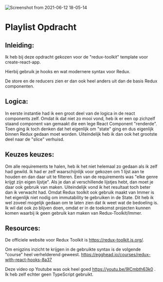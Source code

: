 ![Screenshot from 2021-06-12 18-05-14](https://user-images.githubusercontent.com/30078692/121782959-7e608400-cbac-11eb-9ace-7704ea9f8c47.png)
# Playlist Opdracht

## Inleiding:

Ik heb bij deze opdracht gekozen voor de "redux-toolkit" template voor create-react-app.

Hierbij gebruik je hooks en wat modernere syntax voor Redux.

De store en de reducers zien er dan ook heel anders uit dan de basis Redux componenten.

## Logica:

In eerste instantie had ik een groot deel van de logica in de react components zelf. 
Omdat ik dat niet zo mooi vond, heb ik er een op zichzelf staand component van gemaakt die een lege React Component "renderde".
Toen ging ik toch denken dat het eigenlijk om "state" ging en dus eigenlijk binnen Redux gedaan moet worden.
Uiteindelijk heb ik dan ook het grootste deel naar de "slice" verhuisd.

## Keuzes keuzes:

Om alle requirements te halen, heb ik het niet helemaal zo gedaan als ik zelf had gewild. Ik had er zelf waarschijnlijk voor gekozen om 1 lijst aan te houden en dan daar uit te filteren.
Een van de requirements was "elke genre krijgt zijn eigen lijstje".
Als je dan al verschillende lijstjes hebt, dan moet je daar ook gebruik van maken. Uiteindelijk vond ik het resultaat toch beter dan ik verwacht had.
Omdat Redux toolkit ook gebruik maakt van Immer is het eigenlijk niet nodig om immutability te gebruiken in de State. Dit heb ik wel zoveel mogelijk gedaan om te laten zien dat ik weet wat de bedoeling is.
Ik wil dat ook zo blijven doen, omdat er in de toekomst projecten kunnen komen waarbij ik geen gebruik kan maken van Redux-Toolkit/Immer.

## Resources:

De officiele website voor Redux Toolkit is https://redux-toolkit.js.org/.

Om  enigzins inzicht te krijgen in de gebruikte syntax is de volgende "course" heel verhelderend geweest. https://egghead.io/courses/redux-with-react-hooks-8a37

Deze video op Youtube was ook heel goed https://youtu.be/9lCmbth63k0 .
Ik heb zelf echter geen TypeScript gebruikt.
